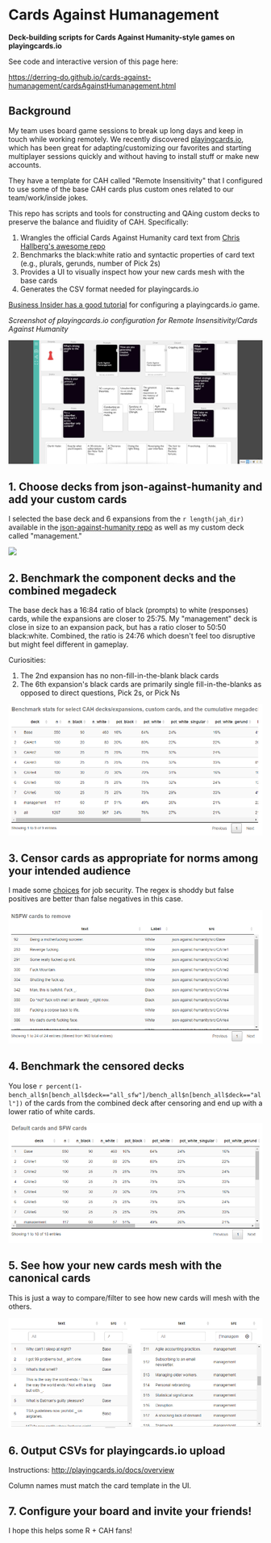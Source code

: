 # Cards Against Humanagement 

**Deck-building scripts for Cards Against Humanity-style games on playingcards.io**

See code and interactive version of this page here:

https://derring-do.github.io/cards-against-humanagement/cardsAgainstHumanagement.html

## Background

My team uses board game sessions to break up long days and keep in touch while working remotely. We recently discovered [playingcards.io](http://playingcards.io/docs/overview), which has been great for adapting/customizing our favorites and starting multiplayer sessions quickly and without having to install stuff or make new accounts.

They have a template for CAH called "Remote Insensitivity" that I configured to use some of the base CAH cards plus custom ones related to our team/work/inside jokes.

This repo has scripts and tools for constructing and QAing custom decks to preserve the balance and fluidity of CAH. Specifically:

1. Wrangles the official Cards Against Humanity card text from [Chris Hallberg's awesome repo](https://github.com/crhallberg/json-against-humanity)
2. Benchmarks the black:white ratio and syntactic properties of card text (e.g., plurals, gerunds, number of Pick 2s)
3. Provides a UI to visually inspect how your new cards mesh with the base cards 
4. Generates the CSV format needed for playingcards.io

[Business Insider has a good tutorial](https://www.businessinsider.com/cards-against-humanity-virtually-online-video-chat-how-to-play-2020-3) for configuring a playingcards.io game.

*Screenshot of playingcards.io configuration for Remote Insensitivity/Cards Against Humanity*

![](screenshots/00_ui.png)

## 1. Choose decks from json-against-humanity and add your custom cards

I selected the base deck and 6 expansions from the `r length(jah_dir)` available in the [json-against-humanity repo](https://github.com/crhallberg/json-against-humanity/tree/master/src) as well as my custom deck called "management." 

![](screenshots/screenshots/01_example_rows.PNG)

## 2. Benchmark the component decks and the combined megadeck

The base deck has a 16:84 ratio of black (prompts) to white (responses) cards, while the expansions are closer to 25:75. My "management" deck is close in size to an expansion pack, but has a ratio closer to 50:50  black:white. Combined, the ratio is 24:76 which doesn't feel too disruptive but might feel different in gameplay.

Curiosities:

1. The 2nd expansion has no non-fill-in-the-blank black cards
1. The 6th expansion's black cards are primarily single fill-in-the-blanks as opposed to direct questions, Pick 2s, or Pick Ns

![](screenshots/02_benchmarks.PNG)

## 3. Censor cards as appropriate for norms among your intended audience

I made some [choices](utils.R) for job security. The regex is shoddy but false positives are better than false negatives in this case.

![](screenshots/03_censored.PNG)

## 4. Benchmark the censored decks

You lose `r percent(1-bench_all$n[bench_all$deck=="all_sfw"]/bench_all$n[bench_all$deck=="all"])` of the cards from the combined deck after censoring and end up with a lower ratio of white cards.

![](screenshots/04_censored_benchmarks.PNG)

## 5. See how your new cards mesh with the canonical cards

This is just a way to compare/filter to see how new cards will mesh with the others.

![](screenshots/05_compare.PNG)

## 6. Output CSVs for playingcards.io upload

Instructions: http://playingcards.io/docs/overview

Column names must match the card template in the UI.

## 7. Configure your board and invite your friends!

I hope this helps some R + CAH fans!
